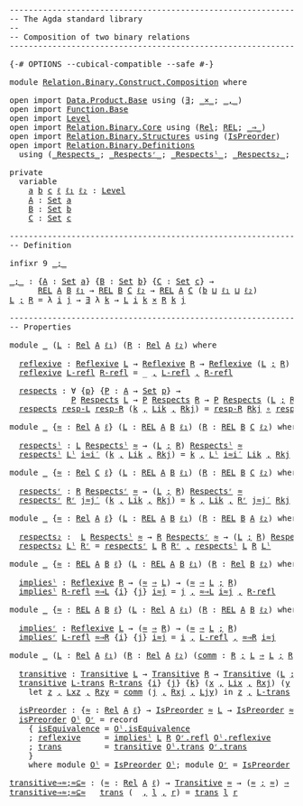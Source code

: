 <pre class="Agda"><a id="1" class="Comment">------------------------------------------------------------------------</a>
<a id="74" class="Comment">-- The Agda standard library</a>
<a id="103" class="Comment">--</a>
<a id="106" class="Comment">-- Composition of two binary relations</a>
<a id="145" class="Comment">------------------------------------------------------------------------</a>

<a id="219" class="Symbol">{-#</a> <a id="223" class="Keyword">OPTIONS</a> <a id="231" class="Pragma">--cubical-compatible</a> <a id="252" class="Pragma">--safe</a> <a id="259" class="Symbol">#-}</a>

<a id="264" class="Keyword">module</a> <a id="271" href="Relation.Binary.Construct.Composition.html" class="Module">Relation.Binary.Construct.Composition</a> <a id="309" class="Keyword">where</a>

<a id="316" class="Keyword">open</a> <a id="321" class="Keyword">import</a> <a id="328" href="Data.Product.Base.html" class="Module">Data.Product.Base</a> <a id="346" class="Keyword">using</a> <a id="352" class="Symbol">(</a><a id="353" href="Data.Product.Base.html#852" class="Function">∃</a><a id="354" class="Symbol">;</a> <a id="356" href="Data.Product.Base.html#1618" class="Function Operator">_×_</a><a id="359" class="Symbol">;</a> <a id="361" href="Agda.Builtin.Sigma.html#235" class="InductiveConstructor Operator">_,_</a><a id="364" class="Symbol">)</a>
<a id="366" class="Keyword">open</a> <a id="371" class="Keyword">import</a> <a id="378" href="Function.Base.html" class="Module">Function.Base</a>
<a id="392" class="Keyword">open</a> <a id="397" class="Keyword">import</a> <a id="404" href="Level.html" class="Module">Level</a>
<a id="410" class="Keyword">open</a> <a id="415" class="Keyword">import</a> <a id="422" href="Relation.Binary.Core.html" class="Module">Relation.Binary.Core</a> <a id="443" class="Keyword">using</a> <a id="449" class="Symbol">(</a><a id="450" href="Relation.Binary.Core.html#896" class="Function">Rel</a><a id="453" class="Symbol">;</a> <a id="455" href="Relation.Binary.Core.html#780" class="Function">REL</a><a id="458" class="Symbol">;</a> <a id="460" href="Relation.Binary.Core.html#1268" class="Function Operator">_⇒_</a><a id="463" class="Symbol">)</a>
<a id="465" class="Keyword">open</a> <a id="470" class="Keyword">import</a> <a id="477" href="Relation.Binary.Structures.html" class="Module">Relation.Binary.Structures</a> <a id="504" class="Keyword">using</a> <a id="510" class="Symbol">(</a><a id="511" href="Relation.Binary.Structures.html#2191" class="Record">IsPreorder</a><a id="521" class="Symbol">)</a>
<a id="523" class="Keyword">open</a> <a id="528" class="Keyword">import</a> <a id="535" href="Relation.Binary.Definitions.html" class="Module">Relation.Binary.Definitions</a>
  <a id="565" class="Keyword">using</a> <a id="571" class="Symbol">(</a><a id="572" href="Relation.Binary.Definitions.html#5083" class="Function Operator">_Respects_</a><a id="582" class="Symbol">;</a> <a id="584" href="Relation.Binary.Definitions.html#5239" class="Function Operator">_Respectsʳ_</a><a id="595" class="Symbol">;</a> <a id="597" href="Relation.Binary.Definitions.html#5404" class="Function Operator">_Respectsˡ_</a><a id="608" class="Symbol">;</a> <a id="610" href="Relation.Binary.Definitions.html#5567" class="Function Operator">_Respects₂_</a><a id="621" class="Symbol">;</a> <a id="623" href="Relation.Binary.Definitions.html#1332" class="Function">Reflexive</a><a id="632" class="Symbol">;</a> <a id="634" href="Relation.Binary.Definitions.html#2007" class="Function">Transitive</a><a id="644" class="Symbol">)</a>

<a id="647" class="Keyword">private</a>
  <a id="657" class="Keyword">variable</a>
    <a id="670" href="Relation.Binary.Construct.Composition.html#670" class="Generalizable">a</a> <a id="672" href="Relation.Binary.Construct.Composition.html#672" class="Generalizable">b</a> <a id="674" href="Relation.Binary.Construct.Composition.html#674" class="Generalizable">c</a> <a id="676" href="Relation.Binary.Construct.Composition.html#676" class="Generalizable">ℓ</a> <a id="678" href="Relation.Binary.Construct.Composition.html#678" class="Generalizable">ℓ₁</a> <a id="681" href="Relation.Binary.Construct.Composition.html#681" class="Generalizable">ℓ₂</a> <a id="684" class="Symbol">:</a> <a id="686" href="Agda.Primitive.html#742" class="Postulate">Level</a>
    <a id="696" href="Relation.Binary.Construct.Composition.html#696" class="Generalizable">A</a> <a id="698" class="Symbol">:</a> <a id="700" href="Agda.Primitive.html#388" class="Primitive">Set</a> <a id="704" href="Relation.Binary.Construct.Composition.html#670" class="Generalizable">a</a>
    <a id="710" href="Relation.Binary.Construct.Composition.html#710" class="Generalizable">B</a> <a id="712" class="Symbol">:</a> <a id="714" href="Agda.Primitive.html#388" class="Primitive">Set</a> <a id="718" href="Relation.Binary.Construct.Composition.html#672" class="Generalizable">b</a>
    <a id="724" href="Relation.Binary.Construct.Composition.html#724" class="Generalizable">C</a> <a id="726" class="Symbol">:</a> <a id="728" href="Agda.Primitive.html#388" class="Primitive">Set</a> <a id="732" href="Relation.Binary.Construct.Composition.html#674" class="Generalizable">c</a>

<a id="735" class="Comment">------------------------------------------------------------------------</a>
<a id="808" class="Comment">-- Definition</a>

<a id="823" class="Keyword">infixr</a> <a id="830" class="Number">9</a> <a id="832" href="Relation.Binary.Construct.Composition.html#837" class="Function Operator">_;_</a>

<a id="_;_"></a><a id="837" href="Relation.Binary.Construct.Composition.html#837" class="Function Operator">_;_</a> <a id="841" class="Symbol">:</a> <a id="843" class="Symbol">{</a><a id="844" href="Relation.Binary.Construct.Composition.html#844" class="Bound">A</a> <a id="846" class="Symbol">:</a> <a id="848" href="Agda.Primitive.html#388" class="Primitive">Set</a> <a id="852" href="Relation.Binary.Construct.Composition.html#670" class="Generalizable">a</a><a id="853" class="Symbol">}</a> <a id="855" class="Symbol">{</a><a id="856" href="Relation.Binary.Construct.Composition.html#856" class="Bound">B</a> <a id="858" class="Symbol">:</a> <a id="860" href="Agda.Primitive.html#388" class="Primitive">Set</a> <a id="864" href="Relation.Binary.Construct.Composition.html#672" class="Generalizable">b</a><a id="865" class="Symbol">}</a> <a id="867" class="Symbol">{</a><a id="868" href="Relation.Binary.Construct.Composition.html#868" class="Bound">C</a> <a id="870" class="Symbol">:</a> <a id="872" href="Agda.Primitive.html#388" class="Primitive">Set</a> <a id="876" href="Relation.Binary.Construct.Composition.html#674" class="Generalizable">c</a><a id="877" class="Symbol">}</a> <a id="879" class="Symbol">→</a>
      <a id="887" href="Relation.Binary.Core.html#780" class="Function">REL</a> <a id="891" href="Relation.Binary.Construct.Composition.html#844" class="Bound">A</a> <a id="893" href="Relation.Binary.Construct.Composition.html#856" class="Bound">B</a> <a id="895" href="Relation.Binary.Construct.Composition.html#678" class="Generalizable">ℓ₁</a> <a id="898" class="Symbol">→</a> <a id="900" href="Relation.Binary.Core.html#780" class="Function">REL</a> <a id="904" href="Relation.Binary.Construct.Composition.html#856" class="Bound">B</a> <a id="906" href="Relation.Binary.Construct.Composition.html#868" class="Bound">C</a> <a id="908" href="Relation.Binary.Construct.Composition.html#681" class="Generalizable">ℓ₂</a> <a id="911" class="Symbol">→</a> <a id="913" href="Relation.Binary.Core.html#780" class="Function">REL</a> <a id="917" href="Relation.Binary.Construct.Composition.html#844" class="Bound">A</a> <a id="919" href="Relation.Binary.Construct.Composition.html#868" class="Bound">C</a> <a id="921" class="Symbol">(</a><a id="922" href="Relation.Binary.Construct.Composition.html#672" class="Generalizable">b</a> <a id="924" href="Agda.Primitive.html#961" class="Primitive Operator">⊔</a> <a id="926" href="Relation.Binary.Construct.Composition.html#678" class="Generalizable">ℓ₁</a> <a id="929" href="Agda.Primitive.html#961" class="Primitive Operator">⊔</a> <a id="931" href="Relation.Binary.Construct.Composition.html#681" class="Generalizable">ℓ₂</a><a id="933" class="Symbol">)</a>
<a id="935" href="Relation.Binary.Construct.Composition.html#935" class="Bound">L</a> <a id="937" href="Relation.Binary.Construct.Composition.html#837" class="Function Operator">;</a> <a id="939" href="Relation.Binary.Construct.Composition.html#939" class="Bound">R</a> <a id="941" class="Symbol">=</a> <a id="943" class="Symbol">λ</a> <a id="945" href="Relation.Binary.Construct.Composition.html#945" class="Bound">i</a> <a id="947" href="Relation.Binary.Construct.Composition.html#947" class="Bound">j</a> <a id="949" class="Symbol">→</a> <a id="951" href="Data.Product.Base.html#852" class="Function">∃</a> <a id="953" class="Symbol">λ</a> <a id="955" href="Relation.Binary.Construct.Composition.html#955" class="Bound">k</a> <a id="957" class="Symbol">→</a> <a id="959" href="Relation.Binary.Construct.Composition.html#935" class="Bound">L</a> <a id="961" href="Relation.Binary.Construct.Composition.html#945" class="Bound">i</a> <a id="963" href="Relation.Binary.Construct.Composition.html#955" class="Bound">k</a> <a id="965" href="Data.Product.Base.html#1618" class="Function Operator">×</a> <a id="967" href="Relation.Binary.Construct.Composition.html#939" class="Bound">R</a> <a id="969" href="Relation.Binary.Construct.Composition.html#955" class="Bound">k</a> <a id="971" href="Relation.Binary.Construct.Composition.html#947" class="Bound">j</a>

<a id="974" class="Comment">------------------------------------------------------------------------</a>
<a id="1047" class="Comment">-- Properties</a>

<a id="1062" class="Keyword">module</a> <a id="1069" href="Relation.Binary.Construct.Composition.html#1069" class="Module">_</a> <a id="1071" class="Symbol">(</a><a id="1072" href="Relation.Binary.Construct.Composition.html#1072" class="Bound">L</a> <a id="1074" class="Symbol">:</a> <a id="1076" href="Relation.Binary.Core.html#896" class="Function">Rel</a> <a id="1080" href="Relation.Binary.Construct.Composition.html#696" class="Generalizable">A</a> <a id="1082" href="Relation.Binary.Construct.Composition.html#678" class="Generalizable">ℓ₁</a><a id="1084" class="Symbol">)</a> <a id="1086" class="Symbol">(</a><a id="1087" href="Relation.Binary.Construct.Composition.html#1087" class="Bound">R</a> <a id="1089" class="Symbol">:</a> <a id="1091" href="Relation.Binary.Core.html#896" class="Function">Rel</a> <a id="1095" href="Relation.Binary.Construct.Composition.html#696" class="Generalizable">A</a> <a id="1097" href="Relation.Binary.Construct.Composition.html#681" class="Generalizable">ℓ₂</a><a id="1099" class="Symbol">)</a> <a id="1101" class="Keyword">where</a>

  <a id="1110" href="Relation.Binary.Construct.Composition.html#1110" class="Function">reflexive</a> <a id="1120" class="Symbol">:</a> <a id="1122" href="Relation.Binary.Definitions.html#1332" class="Function">Reflexive</a> <a id="1132" href="Relation.Binary.Construct.Composition.html#1072" class="Bound">L</a> <a id="1134" class="Symbol">→</a> <a id="1136" href="Relation.Binary.Definitions.html#1332" class="Function">Reflexive</a> <a id="1146" href="Relation.Binary.Construct.Composition.html#1087" class="Bound">R</a> <a id="1148" class="Symbol">→</a> <a id="1150" href="Relation.Binary.Definitions.html#1332" class="Function">Reflexive</a> <a id="1160" class="Symbol">(</a><a id="1161" href="Relation.Binary.Construct.Composition.html#1072" class="Bound">L</a> <a id="1163" href="Relation.Binary.Construct.Composition.html#837" class="Function Operator">;</a> <a id="1165" href="Relation.Binary.Construct.Composition.html#1087" class="Bound">R</a><a id="1166" class="Symbol">)</a>
  <a id="1170" href="Relation.Binary.Construct.Composition.html#1110" class="Function">reflexive</a> <a id="1180" href="Relation.Binary.Construct.Composition.html#1180" class="Bound">L-refl</a> <a id="1187" href="Relation.Binary.Construct.Composition.html#1187" class="Bound">R-refl</a> <a id="1194" class="Symbol">=</a> <a id="1196" class="Symbol">_</a> <a id="1198" href="Agda.Builtin.Sigma.html#235" class="InductiveConstructor Operator">,</a> <a id="1200" href="Relation.Binary.Construct.Composition.html#1180" class="Bound">L-refl</a> <a id="1207" href="Agda.Builtin.Sigma.html#235" class="InductiveConstructor Operator">,</a> <a id="1209" href="Relation.Binary.Construct.Composition.html#1187" class="Bound">R-refl</a>

  <a id="1219" href="Relation.Binary.Construct.Composition.html#1219" class="Function">respects</a> <a id="1228" class="Symbol">:</a> <a id="1230" class="Symbol">∀</a> <a id="1232" class="Symbol">{</a><a id="1233" href="Relation.Binary.Construct.Composition.html#1233" class="Bound">p</a><a id="1234" class="Symbol">}</a> <a id="1236" class="Symbol">{</a><a id="1237" href="Relation.Binary.Construct.Composition.html#1237" class="Bound">P</a> <a id="1239" class="Symbol">:</a> <a id="1241" href="Relation.Binary.Construct.Composition.html#1080" class="Bound">A</a> <a id="1243" class="Symbol">→</a> <a id="1245" href="Agda.Primitive.html#388" class="Primitive">Set</a> <a id="1249" href="Relation.Binary.Construct.Composition.html#1233" class="Bound">p</a><a id="1250" class="Symbol">}</a> <a id="1252" class="Symbol">→</a>
             <a id="1267" href="Relation.Binary.Construct.Composition.html#1237" class="Bound">P</a> <a id="1269" href="Relation.Binary.Definitions.html#5083" class="Function Operator">Respects</a> <a id="1278" href="Relation.Binary.Construct.Composition.html#1072" class="Bound">L</a> <a id="1280" class="Symbol">→</a> <a id="1282" href="Relation.Binary.Construct.Composition.html#1237" class="Bound">P</a> <a id="1284" href="Relation.Binary.Definitions.html#5083" class="Function Operator">Respects</a> <a id="1293" href="Relation.Binary.Construct.Composition.html#1087" class="Bound">R</a> <a id="1295" class="Symbol">→</a> <a id="1297" href="Relation.Binary.Construct.Composition.html#1237" class="Bound">P</a> <a id="1299" href="Relation.Binary.Definitions.html#5083" class="Function Operator">Respects</a> <a id="1308" class="Symbol">(</a><a id="1309" href="Relation.Binary.Construct.Composition.html#1072" class="Bound">L</a> <a id="1311" href="Relation.Binary.Construct.Composition.html#837" class="Function Operator">;</a> <a id="1313" href="Relation.Binary.Construct.Composition.html#1087" class="Bound">R</a><a id="1314" class="Symbol">)</a>
  <a id="1318" href="Relation.Binary.Construct.Composition.html#1219" class="Function">respects</a> <a id="1327" href="Relation.Binary.Construct.Composition.html#1327" class="Bound">resp-L</a> <a id="1334" href="Relation.Binary.Construct.Composition.html#1334" class="Bound">resp-R</a> <a id="1341" class="Symbol">(</a><a id="1342" href="Relation.Binary.Construct.Composition.html#1342" class="Bound">k</a> <a id="1344" href="Agda.Builtin.Sigma.html#235" class="InductiveConstructor Operator">,</a> <a id="1346" href="Relation.Binary.Construct.Composition.html#1346" class="Bound">Lik</a> <a id="1350" href="Agda.Builtin.Sigma.html#235" class="InductiveConstructor Operator">,</a> <a id="1352" href="Relation.Binary.Construct.Composition.html#1352" class="Bound">Rkj</a><a id="1355" class="Symbol">)</a> <a id="1357" class="Symbol">=</a> <a id="1359" href="Relation.Binary.Construct.Composition.html#1334" class="Bound">resp-R</a> <a id="1366" href="Relation.Binary.Construct.Composition.html#1352" class="Bound">Rkj</a> <a id="1370" href="Function.Base.html#1115" class="Function Operator">∘</a> <a id="1372" href="Relation.Binary.Construct.Composition.html#1327" class="Bound">resp-L</a> <a id="1379" href="Relation.Binary.Construct.Composition.html#1346" class="Bound">Lik</a>

<a id="1384" class="Keyword">module</a> <a id="1391" href="Relation.Binary.Construct.Composition.html#1391" class="Module">_</a> <a id="1393" class="Symbol">{</a><a id="1394" href="Relation.Binary.Construct.Composition.html#1394" class="Bound">≈</a> <a id="1396" class="Symbol">:</a> <a id="1398" href="Relation.Binary.Core.html#896" class="Function">Rel</a> <a id="1402" href="Relation.Binary.Construct.Composition.html#696" class="Generalizable">A</a> <a id="1404" href="Relation.Binary.Construct.Composition.html#676" class="Generalizable">ℓ</a><a id="1405" class="Symbol">}</a> <a id="1407" class="Symbol">(</a><a id="1408" href="Relation.Binary.Construct.Composition.html#1408" class="Bound">L</a> <a id="1410" class="Symbol">:</a> <a id="1412" href="Relation.Binary.Core.html#780" class="Function">REL</a> <a id="1416" href="Relation.Binary.Construct.Composition.html#696" class="Generalizable">A</a> <a id="1418" href="Relation.Binary.Construct.Composition.html#710" class="Generalizable">B</a> <a id="1420" href="Relation.Binary.Construct.Composition.html#678" class="Generalizable">ℓ₁</a><a id="1422" class="Symbol">)</a> <a id="1424" class="Symbol">(</a><a id="1425" href="Relation.Binary.Construct.Composition.html#1425" class="Bound">R</a> <a id="1427" class="Symbol">:</a> <a id="1429" href="Relation.Binary.Core.html#780" class="Function">REL</a> <a id="1433" href="Relation.Binary.Construct.Composition.html#710" class="Generalizable">B</a> <a id="1435" href="Relation.Binary.Construct.Composition.html#724" class="Generalizable">C</a> <a id="1437" href="Relation.Binary.Construct.Composition.html#681" class="Generalizable">ℓ₂</a><a id="1439" class="Symbol">)</a> <a id="1441" class="Keyword">where</a>

  <a id="1450" href="Relation.Binary.Construct.Composition.html#1450" class="Function">respectsˡ</a> <a id="1460" class="Symbol">:</a> <a id="1462" href="Relation.Binary.Construct.Composition.html#1408" class="Bound">L</a> <a id="1464" href="Relation.Binary.Definitions.html#5404" class="Function Operator">Respectsˡ</a> <a id="1474" href="Relation.Binary.Construct.Composition.html#1394" class="Bound">≈</a> <a id="1476" class="Symbol">→</a> <a id="1478" class="Symbol">(</a><a id="1479" href="Relation.Binary.Construct.Composition.html#1408" class="Bound">L</a> <a id="1481" href="Relation.Binary.Construct.Composition.html#837" class="Function Operator">;</a> <a id="1483" href="Relation.Binary.Construct.Composition.html#1425" class="Bound">R</a><a id="1484" class="Symbol">)</a> <a id="1486" href="Relation.Binary.Definitions.html#5404" class="Function Operator">Respectsˡ</a> <a id="1496" href="Relation.Binary.Construct.Composition.html#1394" class="Bound">≈</a>
  <a id="1500" href="Relation.Binary.Construct.Composition.html#1450" class="Function">respectsˡ</a> <a id="1510" href="Relation.Binary.Construct.Composition.html#1510" class="Bound">Lˡ</a> <a id="1513" href="Relation.Binary.Construct.Composition.html#1513" class="Bound">i≈i′</a> <a id="1518" class="Symbol">(</a><a id="1519" href="Relation.Binary.Construct.Composition.html#1519" class="Bound">k</a> <a id="1521" href="Agda.Builtin.Sigma.html#235" class="InductiveConstructor Operator">,</a> <a id="1523" href="Relation.Binary.Construct.Composition.html#1523" class="Bound">Lik</a> <a id="1527" href="Agda.Builtin.Sigma.html#235" class="InductiveConstructor Operator">,</a> <a id="1529" href="Relation.Binary.Construct.Composition.html#1529" class="Bound">Rkj</a><a id="1532" class="Symbol">)</a> <a id="1534" class="Symbol">=</a> <a id="1536" href="Relation.Binary.Construct.Composition.html#1519" class="Bound">k</a> <a id="1538" href="Agda.Builtin.Sigma.html#235" class="InductiveConstructor Operator">,</a> <a id="1540" href="Relation.Binary.Construct.Composition.html#1510" class="Bound">Lˡ</a> <a id="1543" href="Relation.Binary.Construct.Composition.html#1513" class="Bound">i≈i′</a> <a id="1548" href="Relation.Binary.Construct.Composition.html#1523" class="Bound">Lik</a> <a id="1552" href="Agda.Builtin.Sigma.html#235" class="InductiveConstructor Operator">,</a> <a id="1554" href="Relation.Binary.Construct.Composition.html#1529" class="Bound">Rkj</a>

<a id="1559" class="Keyword">module</a> <a id="1566" href="Relation.Binary.Construct.Composition.html#1566" class="Module">_</a> <a id="1568" class="Symbol">{</a><a id="1569" href="Relation.Binary.Construct.Composition.html#1569" class="Bound">≈</a> <a id="1571" class="Symbol">:</a> <a id="1573" href="Relation.Binary.Core.html#896" class="Function">Rel</a> <a id="1577" href="Relation.Binary.Construct.Composition.html#724" class="Generalizable">C</a> <a id="1579" href="Relation.Binary.Construct.Composition.html#676" class="Generalizable">ℓ</a><a id="1580" class="Symbol">}</a> <a id="1582" class="Symbol">(</a><a id="1583" href="Relation.Binary.Construct.Composition.html#1583" class="Bound">L</a> <a id="1585" class="Symbol">:</a> <a id="1587" href="Relation.Binary.Core.html#780" class="Function">REL</a> <a id="1591" href="Relation.Binary.Construct.Composition.html#696" class="Generalizable">A</a> <a id="1593" href="Relation.Binary.Construct.Composition.html#710" class="Generalizable">B</a> <a id="1595" href="Relation.Binary.Construct.Composition.html#678" class="Generalizable">ℓ₁</a><a id="1597" class="Symbol">)</a> <a id="1599" class="Symbol">(</a><a id="1600" href="Relation.Binary.Construct.Composition.html#1600" class="Bound">R</a> <a id="1602" class="Symbol">:</a> <a id="1604" href="Relation.Binary.Core.html#780" class="Function">REL</a> <a id="1608" href="Relation.Binary.Construct.Composition.html#710" class="Generalizable">B</a> <a id="1610" href="Relation.Binary.Construct.Composition.html#724" class="Generalizable">C</a> <a id="1612" href="Relation.Binary.Construct.Composition.html#681" class="Generalizable">ℓ₂</a><a id="1614" class="Symbol">)</a> <a id="1616" class="Keyword">where</a>

  <a id="1625" href="Relation.Binary.Construct.Composition.html#1625" class="Function">respectsʳ</a> <a id="1635" class="Symbol">:</a> <a id="1637" href="Relation.Binary.Construct.Composition.html#1600" class="Bound">R</a> <a id="1639" href="Relation.Binary.Definitions.html#5239" class="Function Operator">Respectsʳ</a> <a id="1649" href="Relation.Binary.Construct.Composition.html#1569" class="Bound">≈</a> <a id="1651" class="Symbol">→</a> <a id="1653" class="Symbol">(</a><a id="1654" href="Relation.Binary.Construct.Composition.html#1583" class="Bound">L</a> <a id="1656" href="Relation.Binary.Construct.Composition.html#837" class="Function Operator">;</a> <a id="1658" href="Relation.Binary.Construct.Composition.html#1600" class="Bound">R</a><a id="1659" class="Symbol">)</a> <a id="1661" href="Relation.Binary.Definitions.html#5239" class="Function Operator">Respectsʳ</a> <a id="1671" href="Relation.Binary.Construct.Composition.html#1569" class="Bound">≈</a>
  <a id="1675" href="Relation.Binary.Construct.Composition.html#1625" class="Function">respectsʳ</a> <a id="1685" href="Relation.Binary.Construct.Composition.html#1685" class="Bound">Rʳ</a> <a id="1688" href="Relation.Binary.Construct.Composition.html#1688" class="Bound">j≈j′</a> <a id="1693" class="Symbol">(</a><a id="1694" href="Relation.Binary.Construct.Composition.html#1694" class="Bound">k</a> <a id="1696" href="Agda.Builtin.Sigma.html#235" class="InductiveConstructor Operator">,</a> <a id="1698" href="Relation.Binary.Construct.Composition.html#1698" class="Bound">Lik</a> <a id="1702" href="Agda.Builtin.Sigma.html#235" class="InductiveConstructor Operator">,</a> <a id="1704" href="Relation.Binary.Construct.Composition.html#1704" class="Bound">Rkj</a><a id="1707" class="Symbol">)</a> <a id="1709" class="Symbol">=</a> <a id="1711" href="Relation.Binary.Construct.Composition.html#1694" class="Bound">k</a> <a id="1713" href="Agda.Builtin.Sigma.html#235" class="InductiveConstructor Operator">,</a> <a id="1715" href="Relation.Binary.Construct.Composition.html#1698" class="Bound">Lik</a> <a id="1719" href="Agda.Builtin.Sigma.html#235" class="InductiveConstructor Operator">,</a> <a id="1721" href="Relation.Binary.Construct.Composition.html#1685" class="Bound">Rʳ</a> <a id="1724" href="Relation.Binary.Construct.Composition.html#1688" class="Bound">j≈j′</a> <a id="1729" href="Relation.Binary.Construct.Composition.html#1704" class="Bound">Rkj</a>

<a id="1734" class="Keyword">module</a> <a id="1741" href="Relation.Binary.Construct.Composition.html#1741" class="Module">_</a> <a id="1743" class="Symbol">{</a><a id="1744" href="Relation.Binary.Construct.Composition.html#1744" class="Bound">≈</a> <a id="1746" class="Symbol">:</a> <a id="1748" href="Relation.Binary.Core.html#896" class="Function">Rel</a> <a id="1752" href="Relation.Binary.Construct.Composition.html#696" class="Generalizable">A</a> <a id="1754" href="Relation.Binary.Construct.Composition.html#676" class="Generalizable">ℓ</a><a id="1755" class="Symbol">}</a> <a id="1757" class="Symbol">(</a><a id="1758" href="Relation.Binary.Construct.Composition.html#1758" class="Bound">L</a> <a id="1760" class="Symbol">:</a> <a id="1762" href="Relation.Binary.Core.html#780" class="Function">REL</a> <a id="1766" href="Relation.Binary.Construct.Composition.html#696" class="Generalizable">A</a> <a id="1768" href="Relation.Binary.Construct.Composition.html#710" class="Generalizable">B</a> <a id="1770" href="Relation.Binary.Construct.Composition.html#678" class="Generalizable">ℓ₁</a><a id="1772" class="Symbol">)</a> <a id="1774" class="Symbol">(</a><a id="1775" href="Relation.Binary.Construct.Composition.html#1775" class="Bound">R</a> <a id="1777" class="Symbol">:</a> <a id="1779" href="Relation.Binary.Core.html#780" class="Function">REL</a> <a id="1783" href="Relation.Binary.Construct.Composition.html#710" class="Generalizable">B</a> <a id="1785" href="Relation.Binary.Construct.Composition.html#696" class="Generalizable">A</a> <a id="1787" href="Relation.Binary.Construct.Composition.html#681" class="Generalizable">ℓ₂</a><a id="1789" class="Symbol">)</a> <a id="1791" class="Keyword">where</a>

  <a id="1800" href="Relation.Binary.Construct.Composition.html#1800" class="Function">respects₂</a> <a id="1810" class="Symbol">:</a>  <a id="1813" href="Relation.Binary.Construct.Composition.html#1758" class="Bound">L</a> <a id="1815" href="Relation.Binary.Definitions.html#5404" class="Function Operator">Respectsˡ</a> <a id="1825" href="Relation.Binary.Construct.Composition.html#1744" class="Bound">≈</a> <a id="1827" class="Symbol">→</a> <a id="1829" href="Relation.Binary.Construct.Composition.html#1775" class="Bound">R</a> <a id="1831" href="Relation.Binary.Definitions.html#5239" class="Function Operator">Respectsʳ</a> <a id="1841" href="Relation.Binary.Construct.Composition.html#1744" class="Bound">≈</a> <a id="1843" class="Symbol">→</a> <a id="1845" class="Symbol">(</a><a id="1846" href="Relation.Binary.Construct.Composition.html#1758" class="Bound">L</a> <a id="1848" href="Relation.Binary.Construct.Composition.html#837" class="Function Operator">;</a> <a id="1850" href="Relation.Binary.Construct.Composition.html#1775" class="Bound">R</a><a id="1851" class="Symbol">)</a> <a id="1853" href="Relation.Binary.Definitions.html#5567" class="Function Operator">Respects₂</a> <a id="1863" href="Relation.Binary.Construct.Composition.html#1744" class="Bound">≈</a>
  <a id="1867" href="Relation.Binary.Construct.Composition.html#1800" class="Function">respects₂</a> <a id="1877" href="Relation.Binary.Construct.Composition.html#1877" class="Bound">Lˡ</a> <a id="1880" href="Relation.Binary.Construct.Composition.html#1880" class="Bound">Rʳ</a> <a id="1883" class="Symbol">=</a> <a id="1885" href="Relation.Binary.Construct.Composition.html#1625" class="Function">respectsʳ</a> <a id="1895" href="Relation.Binary.Construct.Composition.html#1758" class="Bound">L</a> <a id="1897" href="Relation.Binary.Construct.Composition.html#1775" class="Bound">R</a> <a id="1899" href="Relation.Binary.Construct.Composition.html#1880" class="Bound">Rʳ</a> <a id="1902" href="Agda.Builtin.Sigma.html#235" class="InductiveConstructor Operator">,</a> <a id="1904" href="Relation.Binary.Construct.Composition.html#1450" class="Function">respectsˡ</a> <a id="1914" href="Relation.Binary.Construct.Composition.html#1758" class="Bound">L</a> <a id="1916" href="Relation.Binary.Construct.Composition.html#1775" class="Bound">R</a> <a id="1918" href="Relation.Binary.Construct.Composition.html#1877" class="Bound">Lˡ</a>

<a id="1922" class="Keyword">module</a> <a id="1929" href="Relation.Binary.Construct.Composition.html#1929" class="Module">_</a> <a id="1931" class="Symbol">{</a><a id="1932" href="Relation.Binary.Construct.Composition.html#1932" class="Bound">≈</a> <a id="1934" class="Symbol">:</a> <a id="1936" href="Relation.Binary.Core.html#780" class="Function">REL</a> <a id="1940" href="Relation.Binary.Construct.Composition.html#696" class="Generalizable">A</a> <a id="1942" href="Relation.Binary.Construct.Composition.html#710" class="Generalizable">B</a> <a id="1944" href="Relation.Binary.Construct.Composition.html#676" class="Generalizable">ℓ</a><a id="1945" class="Symbol">}</a> <a id="1947" class="Symbol">(</a><a id="1948" href="Relation.Binary.Construct.Composition.html#1948" class="Bound">L</a> <a id="1950" class="Symbol">:</a> <a id="1952" href="Relation.Binary.Core.html#780" class="Function">REL</a> <a id="1956" href="Relation.Binary.Construct.Composition.html#696" class="Generalizable">A</a> <a id="1958" href="Relation.Binary.Construct.Composition.html#710" class="Generalizable">B</a> <a id="1960" href="Relation.Binary.Construct.Composition.html#678" class="Generalizable">ℓ₁</a><a id="1962" class="Symbol">)</a> <a id="1964" class="Symbol">(</a><a id="1965" href="Relation.Binary.Construct.Composition.html#1965" class="Bound">R</a> <a id="1967" class="Symbol">:</a> <a id="1969" href="Relation.Binary.Core.html#896" class="Function">Rel</a> <a id="1973" href="Relation.Binary.Construct.Composition.html#710" class="Generalizable">B</a> <a id="1975" href="Relation.Binary.Construct.Composition.html#681" class="Generalizable">ℓ₂</a><a id="1977" class="Symbol">)</a> <a id="1979" class="Keyword">where</a>

  <a id="1988" href="Relation.Binary.Construct.Composition.html#1988" class="Function">impliesˡ</a> <a id="1997" class="Symbol">:</a> <a id="1999" href="Relation.Binary.Definitions.html#1332" class="Function">Reflexive</a> <a id="2009" href="Relation.Binary.Construct.Composition.html#1965" class="Bound">R</a> <a id="2011" class="Symbol">→</a> <a id="2013" class="Symbol">(</a><a id="2014" href="Relation.Binary.Construct.Composition.html#1932" class="Bound">≈</a> <a id="2016" href="Relation.Binary.Core.html#1268" class="Function Operator">⇒</a> <a id="2018" href="Relation.Binary.Construct.Composition.html#1948" class="Bound">L</a><a id="2019" class="Symbol">)</a> <a id="2021" class="Symbol">→</a> <a id="2023" class="Symbol">(</a><a id="2024" href="Relation.Binary.Construct.Composition.html#1932" class="Bound">≈</a> <a id="2026" href="Relation.Binary.Core.html#1268" class="Function Operator">⇒</a> <a id="2028" href="Relation.Binary.Construct.Composition.html#1948" class="Bound">L</a> <a id="2030" href="Relation.Binary.Construct.Composition.html#837" class="Function Operator">;</a> <a id="2032" href="Relation.Binary.Construct.Composition.html#1965" class="Bound">R</a><a id="2033" class="Symbol">)</a>
  <a id="2037" href="Relation.Binary.Construct.Composition.html#1988" class="Function">impliesˡ</a> <a id="2046" href="Relation.Binary.Construct.Composition.html#2046" class="Bound">R-refl</a> <a id="2053" href="Relation.Binary.Construct.Composition.html#2053" class="Bound">≈⇒L</a> <a id="2057" class="Symbol">{</a><a id="2058" href="Relation.Binary.Construct.Composition.html#2058" class="Bound">i</a><a id="2059" class="Symbol">}</a> <a id="2061" class="Symbol">{</a><a id="2062" href="Relation.Binary.Construct.Composition.html#2062" class="Bound">j</a><a id="2063" class="Symbol">}</a> <a id="2065" href="Relation.Binary.Construct.Composition.html#2065" class="Bound">i≈j</a> <a id="2069" class="Symbol">=</a> <a id="2071" href="Relation.Binary.Construct.Composition.html#2062" class="Bound">j</a> <a id="2073" href="Agda.Builtin.Sigma.html#235" class="InductiveConstructor Operator">,</a> <a id="2075" href="Relation.Binary.Construct.Composition.html#2053" class="Bound">≈⇒L</a> <a id="2079" href="Relation.Binary.Construct.Composition.html#2065" class="Bound">i≈j</a> <a id="2083" href="Agda.Builtin.Sigma.html#235" class="InductiveConstructor Operator">,</a> <a id="2085" href="Relation.Binary.Construct.Composition.html#2046" class="Bound">R-refl</a>

<a id="2093" class="Keyword">module</a> <a id="2100" href="Relation.Binary.Construct.Composition.html#2100" class="Module">_</a> <a id="2102" class="Symbol">{</a><a id="2103" href="Relation.Binary.Construct.Composition.html#2103" class="Bound">≈</a> <a id="2105" class="Symbol">:</a> <a id="2107" href="Relation.Binary.Core.html#780" class="Function">REL</a> <a id="2111" href="Relation.Binary.Construct.Composition.html#696" class="Generalizable">A</a> <a id="2113" href="Relation.Binary.Construct.Composition.html#710" class="Generalizable">B</a> <a id="2115" href="Relation.Binary.Construct.Composition.html#676" class="Generalizable">ℓ</a><a id="2116" class="Symbol">}</a> <a id="2118" class="Symbol">(</a><a id="2119" href="Relation.Binary.Construct.Composition.html#2119" class="Bound">L</a> <a id="2121" class="Symbol">:</a> <a id="2123" href="Relation.Binary.Core.html#896" class="Function">Rel</a> <a id="2127" href="Relation.Binary.Construct.Composition.html#696" class="Generalizable">A</a> <a id="2129" href="Relation.Binary.Construct.Composition.html#678" class="Generalizable">ℓ₁</a><a id="2131" class="Symbol">)</a> <a id="2133" class="Symbol">(</a><a id="2134" href="Relation.Binary.Construct.Composition.html#2134" class="Bound">R</a> <a id="2136" class="Symbol">:</a> <a id="2138" href="Relation.Binary.Core.html#780" class="Function">REL</a> <a id="2142" href="Relation.Binary.Construct.Composition.html#696" class="Generalizable">A</a> <a id="2144" href="Relation.Binary.Construct.Composition.html#710" class="Generalizable">B</a> <a id="2146" href="Relation.Binary.Construct.Composition.html#681" class="Generalizable">ℓ₂</a><a id="2148" class="Symbol">)</a> <a id="2150" class="Keyword">where</a>

  <a id="2159" href="Relation.Binary.Construct.Composition.html#2159" class="Function">impliesʳ</a> <a id="2168" class="Symbol">:</a> <a id="2170" href="Relation.Binary.Definitions.html#1332" class="Function">Reflexive</a> <a id="2180" href="Relation.Binary.Construct.Composition.html#2119" class="Bound">L</a> <a id="2182" class="Symbol">→</a> <a id="2184" class="Symbol">(</a><a id="2185" href="Relation.Binary.Construct.Composition.html#2103" class="Bound">≈</a> <a id="2187" href="Relation.Binary.Core.html#1268" class="Function Operator">⇒</a> <a id="2189" href="Relation.Binary.Construct.Composition.html#2134" class="Bound">R</a><a id="2190" class="Symbol">)</a> <a id="2192" class="Symbol">→</a> <a id="2194" class="Symbol">(</a><a id="2195" href="Relation.Binary.Construct.Composition.html#2103" class="Bound">≈</a> <a id="2197" href="Relation.Binary.Core.html#1268" class="Function Operator">⇒</a> <a id="2199" href="Relation.Binary.Construct.Composition.html#2119" class="Bound">L</a> <a id="2201" href="Relation.Binary.Construct.Composition.html#837" class="Function Operator">;</a> <a id="2203" href="Relation.Binary.Construct.Composition.html#2134" class="Bound">R</a><a id="2204" class="Symbol">)</a>
  <a id="2208" href="Relation.Binary.Construct.Composition.html#2159" class="Function">impliesʳ</a> <a id="2217" href="Relation.Binary.Construct.Composition.html#2217" class="Bound">L-refl</a> <a id="2224" href="Relation.Binary.Construct.Composition.html#2224" class="Bound">≈⇒R</a> <a id="2228" class="Symbol">{</a><a id="2229" href="Relation.Binary.Construct.Composition.html#2229" class="Bound">i</a><a id="2230" class="Symbol">}</a> <a id="2232" class="Symbol">{</a><a id="2233" href="Relation.Binary.Construct.Composition.html#2233" class="Bound">j</a><a id="2234" class="Symbol">}</a> <a id="2236" href="Relation.Binary.Construct.Composition.html#2236" class="Bound">i≈j</a> <a id="2240" class="Symbol">=</a> <a id="2242" href="Relation.Binary.Construct.Composition.html#2229" class="Bound">i</a> <a id="2244" href="Agda.Builtin.Sigma.html#235" class="InductiveConstructor Operator">,</a> <a id="2246" href="Relation.Binary.Construct.Composition.html#2217" class="Bound">L-refl</a> <a id="2253" href="Agda.Builtin.Sigma.html#235" class="InductiveConstructor Operator">,</a> <a id="2255" href="Relation.Binary.Construct.Composition.html#2224" class="Bound">≈⇒R</a> <a id="2259" href="Relation.Binary.Construct.Composition.html#2236" class="Bound">i≈j</a>

<a id="2264" class="Keyword">module</a> <a id="2271" href="Relation.Binary.Construct.Composition.html#2271" class="Module">_</a> <a id="2273" class="Symbol">(</a><a id="2274" href="Relation.Binary.Construct.Composition.html#2274" class="Bound">L</a> <a id="2276" class="Symbol">:</a> <a id="2278" href="Relation.Binary.Core.html#896" class="Function">Rel</a> <a id="2282" href="Relation.Binary.Construct.Composition.html#696" class="Generalizable">A</a> <a id="2284" href="Relation.Binary.Construct.Composition.html#678" class="Generalizable">ℓ₁</a><a id="2286" class="Symbol">)</a> <a id="2288" class="Symbol">(</a><a id="2289" href="Relation.Binary.Construct.Composition.html#2289" class="Bound">R</a> <a id="2291" class="Symbol">:</a> <a id="2293" href="Relation.Binary.Core.html#896" class="Function">Rel</a> <a id="2297" href="Relation.Binary.Construct.Composition.html#696" class="Generalizable">A</a> <a id="2299" href="Relation.Binary.Construct.Composition.html#681" class="Generalizable">ℓ₂</a><a id="2301" class="Symbol">)</a> <a id="2303" class="Symbol">(</a><a id="2304" href="Relation.Binary.Construct.Composition.html#2304" class="Bound">comm</a> <a id="2309" class="Symbol">:</a> <a id="2311" href="Relation.Binary.Construct.Composition.html#2289" class="Bound">R</a> <a id="2313" href="Relation.Binary.Construct.Composition.html#837" class="Function Operator">;</a> <a id="2315" href="Relation.Binary.Construct.Composition.html#2274" class="Bound">L</a> <a id="2317" href="Relation.Binary.Core.html#1268" class="Function Operator">⇒</a> <a id="2319" href="Relation.Binary.Construct.Composition.html#2274" class="Bound">L</a> <a id="2321" href="Relation.Binary.Construct.Composition.html#837" class="Function Operator">;</a> <a id="2323" href="Relation.Binary.Construct.Composition.html#2289" class="Bound">R</a><a id="2324" class="Symbol">)</a> <a id="2326" class="Keyword">where</a>

  <a id="2335" href="Relation.Binary.Construct.Composition.html#2335" class="Function">transitive</a> <a id="2346" class="Symbol">:</a> <a id="2348" href="Relation.Binary.Definitions.html#2007" class="Function">Transitive</a> <a id="2359" href="Relation.Binary.Construct.Composition.html#2274" class="Bound">L</a> <a id="2361" class="Symbol">→</a> <a id="2363" href="Relation.Binary.Definitions.html#2007" class="Function">Transitive</a> <a id="2374" href="Relation.Binary.Construct.Composition.html#2289" class="Bound">R</a> <a id="2376" class="Symbol">→</a> <a id="2378" href="Relation.Binary.Definitions.html#2007" class="Function">Transitive</a> <a id="2389" class="Symbol">(</a><a id="2390" href="Relation.Binary.Construct.Composition.html#2274" class="Bound">L</a> <a id="2392" href="Relation.Binary.Construct.Composition.html#837" class="Function Operator">;</a> <a id="2394" href="Relation.Binary.Construct.Composition.html#2289" class="Bound">R</a><a id="2395" class="Symbol">)</a>
  <a id="2399" href="Relation.Binary.Construct.Composition.html#2335" class="Function">transitive</a> <a id="2410" href="Relation.Binary.Construct.Composition.html#2410" class="Bound">L-trans</a> <a id="2418" href="Relation.Binary.Construct.Composition.html#2418" class="Bound">R-trans</a> <a id="2426" class="Symbol">{</a><a id="2427" href="Relation.Binary.Construct.Composition.html#2427" class="Bound">i</a><a id="2428" class="Symbol">}</a> <a id="2430" class="Symbol">{</a><a id="2431" href="Relation.Binary.Construct.Composition.html#2431" class="Bound">j</a><a id="2432" class="Symbol">}</a> <a id="2434" class="Symbol">{</a><a id="2435" href="Relation.Binary.Construct.Composition.html#2435" class="Bound">k</a><a id="2436" class="Symbol">}</a> <a id="2438" class="Symbol">(</a><a id="2439" href="Relation.Binary.Construct.Composition.html#2439" class="Bound">x</a> <a id="2441" href="Agda.Builtin.Sigma.html#235" class="InductiveConstructor Operator">,</a> <a id="2443" href="Relation.Binary.Construct.Composition.html#2443" class="Bound">Lix</a> <a id="2447" href="Agda.Builtin.Sigma.html#235" class="InductiveConstructor Operator">,</a> <a id="2449" href="Relation.Binary.Construct.Composition.html#2449" class="Bound">Rxj</a><a id="2452" class="Symbol">)</a> <a id="2454" class="Symbol">(</a><a id="2455" href="Relation.Binary.Construct.Composition.html#2455" class="Bound">y</a> <a id="2457" href="Agda.Builtin.Sigma.html#235" class="InductiveConstructor Operator">,</a> <a id="2459" href="Relation.Binary.Construct.Composition.html#2459" class="Bound">Ljy</a> <a id="2463" href="Agda.Builtin.Sigma.html#235" class="InductiveConstructor Operator">,</a> <a id="2465" href="Relation.Binary.Construct.Composition.html#2465" class="Bound">Ryk</a><a id="2468" class="Symbol">)</a> <a id="2470" class="Symbol">=</a>
    <a id="2476" class="Keyword">let</a> <a id="2480" href="Relation.Binary.Construct.Composition.html#2480" class="Bound">z</a> <a id="2482" href="Agda.Builtin.Sigma.html#235" class="InductiveConstructor Operator">,</a> <a id="2484" href="Relation.Binary.Construct.Composition.html#2484" class="Bound">Lxz</a> <a id="2488" href="Agda.Builtin.Sigma.html#235" class="InductiveConstructor Operator">,</a> <a id="2490" href="Relation.Binary.Construct.Composition.html#2490" class="Bound">Rzy</a> <a id="2494" class="Symbol">=</a> <a id="2496" href="Relation.Binary.Construct.Composition.html#2304" class="Bound">comm</a> <a id="2501" class="Symbol">(</a><a id="2502" href="Relation.Binary.Construct.Composition.html#2431" class="Bound">j</a> <a id="2504" href="Agda.Builtin.Sigma.html#235" class="InductiveConstructor Operator">,</a> <a id="2506" href="Relation.Binary.Construct.Composition.html#2449" class="Bound">Rxj</a> <a id="2510" href="Agda.Builtin.Sigma.html#235" class="InductiveConstructor Operator">,</a> <a id="2512" href="Relation.Binary.Construct.Composition.html#2459" class="Bound">Ljy</a><a id="2515" class="Symbol">)</a> <a id="2517" class="Keyword">in</a> <a id="2520" href="Relation.Binary.Construct.Composition.html#2480" class="Bound">z</a> <a id="2522" href="Agda.Builtin.Sigma.html#235" class="InductiveConstructor Operator">,</a> <a id="2524" href="Relation.Binary.Construct.Composition.html#2410" class="Bound">L-trans</a> <a id="2532" href="Relation.Binary.Construct.Composition.html#2443" class="Bound">Lix</a>  <a id="2537" href="Relation.Binary.Construct.Composition.html#2484" class="Bound">Lxz</a> <a id="2541" href="Agda.Builtin.Sigma.html#235" class="InductiveConstructor Operator">,</a> <a id="2543" href="Relation.Binary.Construct.Composition.html#2418" class="Bound">R-trans</a> <a id="2551" href="Relation.Binary.Construct.Composition.html#2490" class="Bound">Rzy</a> <a id="2555" href="Relation.Binary.Construct.Composition.html#2465" class="Bound">Ryk</a>

  <a id="2562" href="Relation.Binary.Construct.Composition.html#2562" class="Function">isPreorder</a> <a id="2573" class="Symbol">:</a> <a id="2575" class="Symbol">{</a><a id="2576" href="Relation.Binary.Construct.Composition.html#2576" class="Bound">≈</a> <a id="2578" class="Symbol">:</a> <a id="2580" href="Relation.Binary.Core.html#896" class="Function">Rel</a> <a id="2584" href="Relation.Binary.Construct.Composition.html#2282" class="Bound">A</a> <a id="2586" href="Relation.Binary.Construct.Composition.html#676" class="Generalizable">ℓ</a><a id="2587" class="Symbol">}</a> <a id="2589" class="Symbol">→</a> <a id="2591" href="Relation.Binary.Structures.html#2191" class="Record">IsPreorder</a> <a id="2602" href="Relation.Binary.Construct.Composition.html#2576" class="Bound">≈</a> <a id="2604" href="Relation.Binary.Construct.Composition.html#2274" class="Bound">L</a> <a id="2606" class="Symbol">→</a> <a id="2608" href="Relation.Binary.Structures.html#2191" class="Record">IsPreorder</a> <a id="2619" href="Relation.Binary.Construct.Composition.html#2576" class="Bound">≈</a> <a id="2621" href="Relation.Binary.Construct.Composition.html#2289" class="Bound">R</a> <a id="2623" class="Symbol">→</a> <a id="2625" href="Relation.Binary.Structures.html#2191" class="Record">IsPreorder</a> <a id="2636" href="Relation.Binary.Construct.Composition.html#2576" class="Bound">≈</a> <a id="2638" class="Symbol">(</a><a id="2639" href="Relation.Binary.Construct.Composition.html#2274" class="Bound">L</a> <a id="2641" href="Relation.Binary.Construct.Composition.html#837" class="Function Operator">;</a> <a id="2643" href="Relation.Binary.Construct.Composition.html#2289" class="Bound">R</a><a id="2644" class="Symbol">)</a>
  <a id="2648" href="Relation.Binary.Construct.Composition.html#2562" class="Function">isPreorder</a> <a id="2659" href="Relation.Binary.Construct.Composition.html#2659" class="Bound">Oˡ</a> <a id="2662" href="Relation.Binary.Construct.Composition.html#2662" class="Bound">Oʳ</a> <a id="2665" class="Symbol">=</a> <a id="2667" class="Keyword">record</a>
    <a id="2678" class="Symbol">{</a> <a id="2680" href="Relation.Binary.Structures.html#2256" class="Field">isEquivalence</a> <a id="2694" class="Symbol">=</a> <a id="2696" href="Relation.Binary.Structures.html#2256" class="Function">Oˡ.isEquivalence</a>
    <a id="2717" class="Symbol">;</a> <a id="2719" href="Relation.Binary.Structures.html#2359" class="Field">reflexive</a>     <a id="2733" class="Symbol">=</a> <a id="2735" href="Relation.Binary.Construct.Composition.html#1988" class="Function">impliesˡ</a> <a id="2744" href="Relation.Binary.Construct.Composition.html#2274" class="Bound">L</a> <a id="2746" href="Relation.Binary.Construct.Composition.html#2289" class="Bound">R</a> <a id="2748" href="Relation.Binary.Structures.html#2466" class="Function">Oʳ.refl</a> <a id="2756" href="Relation.Binary.Structures.html#2359" class="Function">Oˡ.reflexive</a>
    <a id="2773" class="Symbol">;</a> <a id="2775" href="Relation.Binary.Structures.html#2389" class="Field">trans</a>         <a id="2789" class="Symbol">=</a> <a id="2791" href="Relation.Binary.Construct.Composition.html#2335" class="Function">transitive</a> <a id="2802" href="Relation.Binary.Structures.html#2389" class="Function">Oˡ.trans</a> <a id="2811" href="Relation.Binary.Structures.html#2389" class="Field">Oʳ.trans</a>
    <a id="2824" class="Symbol">}</a>
    <a id="2830" class="Keyword">where</a> <a id="2836" class="Keyword">module</a> <a id="2843" href="Relation.Binary.Construct.Composition.html#2843" class="Module">Oˡ</a> <a id="2846" class="Symbol">=</a> <a id="2848" href="Relation.Binary.Structures.html#2191" class="Module">IsPreorder</a> <a id="2859" href="Relation.Binary.Construct.Composition.html#2659" class="Bound">Oˡ</a><a id="2861" class="Symbol">;</a> <a id="2863" class="Keyword">module</a> <a id="2870" href="Relation.Binary.Construct.Composition.html#2870" class="Module">Oʳ</a> <a id="2873" class="Symbol">=</a> <a id="2875" href="Relation.Binary.Structures.html#2191" class="Module">IsPreorder</a> <a id="2886" href="Relation.Binary.Construct.Composition.html#2662" class="Bound">Oʳ</a>

<a id="transitive⇒≈;≈⊆≈"></a><a id="2890" href="Relation.Binary.Construct.Composition.html#2890" class="Function">transitive⇒≈;≈⊆≈</a> <a id="2907" class="Symbol">:</a> <a id="2909" class="Symbol">(</a><a id="2910" href="Relation.Binary.Construct.Composition.html#2910" class="Bound">≈</a> <a id="2912" class="Symbol">:</a> <a id="2914" href="Relation.Binary.Core.html#896" class="Function">Rel</a> <a id="2918" href="Relation.Binary.Construct.Composition.html#696" class="Generalizable">A</a> <a id="2920" href="Relation.Binary.Construct.Composition.html#676" class="Generalizable">ℓ</a><a id="2921" class="Symbol">)</a> <a id="2923" class="Symbol">→</a> <a id="2925" href="Relation.Binary.Definitions.html#2007" class="Function">Transitive</a> <a id="2936" href="Relation.Binary.Construct.Composition.html#2910" class="Bound">≈</a> <a id="2938" class="Symbol">→</a> <a id="2940" class="Symbol">(</a><a id="2941" href="Relation.Binary.Construct.Composition.html#2910" class="Bound">≈</a> <a id="2943" href="Relation.Binary.Construct.Composition.html#837" class="Function Operator">;</a> <a id="2945" href="Relation.Binary.Construct.Composition.html#2910" class="Bound">≈</a><a id="2946" class="Symbol">)</a> <a id="2948" href="Relation.Binary.Core.html#1268" class="Function Operator">⇒</a> <a id="2950" href="Relation.Binary.Construct.Composition.html#2910" class="Bound">≈</a>
<a id="2952" href="Relation.Binary.Construct.Composition.html#2890" class="Function">transitive⇒≈;≈⊆≈</a> <a id="2969" class="Symbol">_</a> <a id="2971" href="Relation.Binary.Construct.Composition.html#2971" class="Bound">trans</a> <a id="2977" class="Symbol">(_</a> <a id="2980" href="Agda.Builtin.Sigma.html#235" class="InductiveConstructor Operator">,</a> <a id="2982" href="Relation.Binary.Construct.Composition.html#2982" class="Bound">l</a> <a id="2984" href="Agda.Builtin.Sigma.html#235" class="InductiveConstructor Operator">,</a> <a id="2986" href="Relation.Binary.Construct.Composition.html#2986" class="Bound">r</a><a id="2987" class="Symbol">)</a> <a id="2989" class="Symbol">=</a> <a id="2991" href="Relation.Binary.Construct.Composition.html#2971" class="Bound">trans</a> <a id="2997" href="Relation.Binary.Construct.Composition.html#2982" class="Bound">l</a> <a id="2999" href="Relation.Binary.Construct.Composition.html#2986" class="Bound">r</a>
</pre>